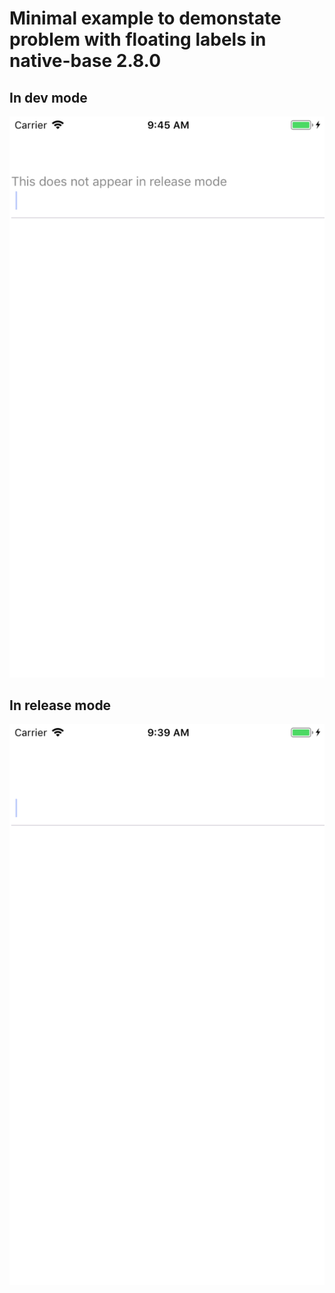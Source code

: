 Minimal example to demonstate problem with floating labels in native-base 2.8.0
==


In dev mode
--
![Developer mode](dev.png)


In release mode
--
![Release mode](release.png)

